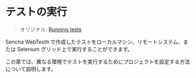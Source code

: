 # テストの実行

> オリジナル: [Running tests](https://docs.sencha.com/webtestit/guides/running-tests/introduction.html)

Sencha WebTestIt で作成したテストをローカルマシン、リモートシステム、または Selenium グリッド上で実行することができます。

この章では、異なる環境でテストを実行するためにプロジェクトを設定する方法について説明します。

